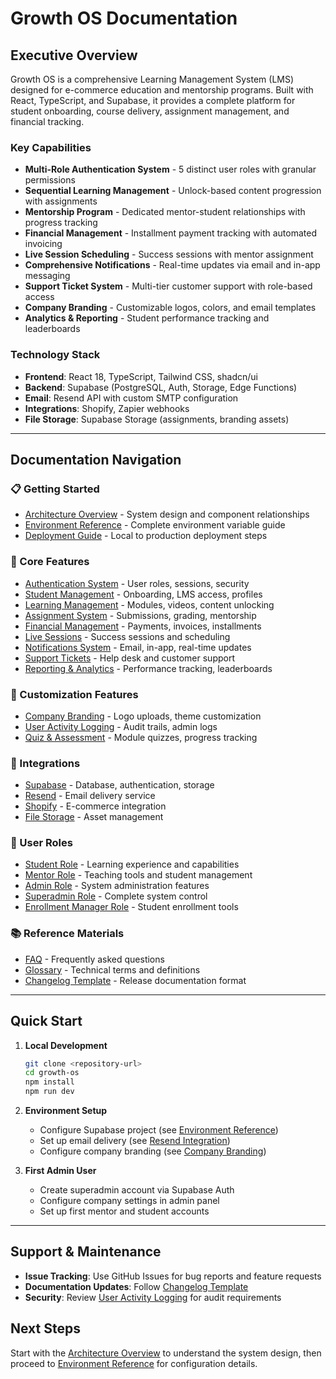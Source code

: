 # Growth OS Documentation

## Executive Overview

Growth OS is a comprehensive Learning Management System (LMS) designed for e-commerce education and mentorship programs. Built with React, TypeScript, and Supabase, it provides a complete platform for student onboarding, course delivery, assignment management, and financial tracking.

### Key Capabilities

- **Multi-Role Authentication System** - 5 distinct user roles with granular permissions
- **Sequential Learning Management** - Unlock-based content progression with assignments
- **Mentorship Program** - Dedicated mentor-student relationships with progress tracking  
- **Financial Management** - Installment payment tracking with automated invoicing
- **Live Session Scheduling** - Success sessions with mentor assignment
- **Comprehensive Notifications** - Real-time updates via email and in-app messaging
- **Support Ticket System** - Multi-tier customer support with role-based access
- **Company Branding** - Customizable logos, colors, and email templates
- **Analytics & Reporting** - Student performance tracking and leaderboards

### Technology Stack

- **Frontend**: React 18, TypeScript, Tailwind CSS, shadcn/ui
- **Backend**: Supabase (PostgreSQL, Auth, Storage, Edge Functions)
- **Email**: Resend API with custom SMTP configuration
- **Integrations**: Shopify, Zapier webhooks
- **File Storage**: Supabase Storage (assignments, branding assets)

---

## Documentation Navigation

### 📋 Getting Started
- [Architecture Overview](./architecture.md) - System design and component relationships
- [Environment Reference](./env-reference.md) - Complete environment variable guide
- [Deployment Guide](./deployment.md) - Local to production deployment steps

### 🚀 Core Features
- [Authentication System](./features/authentication-system.md) - User roles, sessions, security
- [Student Management](./features/student-management.md) - Onboarding, LMS access, profiles
- [Learning Management](./features/learning-management.md) - Modules, videos, content unlocking
- [Assignment System](./features/assignment-system.md) - Submissions, grading, mentorship
- [Financial Management](./features/financial-management.md) - Payments, invoices, installments
- [Live Sessions](./features/live-sessions.md) - Success sessions and scheduling
- [Notifications System](./features/notifications-system.md) - Email, in-app, real-time updates
- [Support Tickets](./features/support-tickets.md) - Help desk and customer support
- [Reporting & Analytics](./features/reporting-analytics.md) - Performance tracking, leaderboards

### 🎨 Customization Features
- [Company Branding](./features/company-branding.md) - Logo uploads, theme customization
- [User Activity Logging](./features/user-activity-logging.md) - Audit trails, admin logs
- [Quiz & Assessment](./features/quiz-assessment.md) - Module quizzes, progress tracking

### 🔗 Integrations
- [Supabase](./integrations/supabase.md) - Database, authentication, storage
- [Resend](./integrations/resend.md) - Email delivery service
- [Shopify](./integrations/shopify.md) - E-commerce integration
- [File Storage](./integrations/file-storage.md) - Asset management

### 👥 User Roles
- [Student Role](./roles/student-role.md) - Learning experience and capabilities
- [Mentor Role](./roles/mentor-role.md) - Teaching tools and student management
- [Admin Role](./roles/admin-role.md) - System administration features
- [Superadmin Role](./roles/superadmin-role.md) - Complete system control
- [Enrollment Manager Role](./roles/enrollment-manager-role.md) - Student enrollment tools

### 📚 Reference Materials
- [FAQ](./faq.md) - Frequently asked questions
- [Glossary](./glossary.md) - Technical terms and definitions
- [Changelog Template](./changelog-template.md) - Release documentation format

---

## Quick Start

1. **Local Development**
   ```bash
   git clone <repository-url>
   cd growth-os
   npm install
   npm run dev
   ```

2. **Environment Setup**
   - Configure Supabase project (see [Environment Reference](./env-reference.md))
   - Set up email delivery (see [Resend Integration](./integrations/resend.md))
   - Configure company branding (see [Company Branding](./features/company-branding.md))

3. **First Admin User**
   - Create superadmin account via Supabase Auth
   - Configure company settings in admin panel
   - Set up first mentor and student accounts

---

## Support & Maintenance

- **Issue Tracking**: Use GitHub Issues for bug reports and feature requests
- **Documentation Updates**: Follow [Changelog Template](./changelog-template.md)
- **Security**: Review [User Activity Logging](./features/user-activity-logging.md) for audit requirements

## Next Steps

Start with the [Architecture Overview](./architecture.md) to understand the system design, then proceed to [Environment Reference](./env-reference.md) for configuration details.